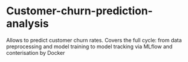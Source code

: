# Customer-churn-prediction-analysis
Allows to predict customer churn rates. Covers the full cycle: from data preprocessing and model training to model tracking via MLflow and conterisation by Docker
